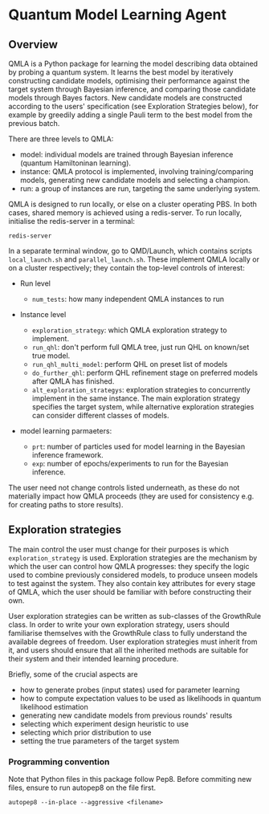 # Quantum Model Learning Agent 

## Overview 
QMLA is a Python package for learning the model describing data obtained by probing a quantum system. 
It learns the best model by iteratively constructing candidate models, 
optimising their performance against the target system through Bayesian inference, 
and comparing those candidate models through Bayes factors. 
New candidate models are constructed according to the users' specification (see Exploration Strategies below), 
for example by greedily adding a single Pauli term to the best model from the previous batch. 

There are three levels to QMLA: 
* model: individual models are trained through Bayesian inference (quantum Hamiltoninan learning).
* instance: QMLA protocol is implemented, involving training/comparing models, generating new candidate models and selecting a champion.
* run: a group of instances are run, targeting the same underlying system. 

QMLA is designed to run locally, or else on a cluster operating PBS. 
In both cases, shared memory is achieved using a redis-server. 
To run locally, initialise the redis-server in a terminal:
```
redis-server
```

In a separate terminal window, go to QMD/Launch, which contains scripts `local_launch.sh` and `parallel_launch.sh`. 
These implement QMLA locally or on a cluster respectively; they contain the top-level controls of interest:

* Run level
    * `num_tests`: how many independent QMLA instances to run

* Instance level
    * `exploration_strategy`: which QMLA exploration strategy to implement.
    * `run_qhl`: don't perform full QMLA tree, just run QHL on known/set true model. 
    * `run_qhl_multi_model`: perform QHL on preset list of models
    * `do_further_qhl`: perform QHL refinement stage on preferred models after QMLA has finished.
    * `alt_exploration_strategys`: exploration strategies to concurrently implement in the same instance. 
        The main exploration strategy specifies the target system, 
        while alternative exploration strategies can consider different classes of models. 

* model learning parmaeters:
    * `prt`: number of particles used for model learning in the Bayesian inference framework.
    * `exp`: number of epochs/experiments to run for the Bayesian inference. 


The user need not change controls listed underneath, as these do not materially impact how QMLA proceeds 
(they are used for consistency e.g. for creating paths to store results).


## Exploration strategies
The main control the user must change for their purposes is which `exploration_strategy` is used. 
Exploration strategies are the mechanism by which the user can control how QMLA progresses: 
they specify the logic used to combine previously considered models, 
to produce unseen models to test against the system. 
They also contain key attributes for every stage of QMLA, which the user should be familiar with before 
constructing their own.


User exploration strategies can be written as sub-classes of the GrowthRule class. 
In order to write your own exploration strategy, users should familiarise themselves with 
the GrowthRule class to fully understand the available degrees of freedom.
User exploration strategies must inherit from it, and users should ensure that all the inherited methods
are suitable for their system and their intended learning procedure.

Briefly, some of the crucial aspects are
* how to generate probes (input states) used for parameter learning
* how to compute expectation values to be used as likelihoods in quantum likelihood estimation
* generating new candidate models from previous rounds' results
* selecting which experiment design heuristic to use
* selecting which prior distribution to use
* setting the true parameters of the target system

### Programming convention
Note that Python files in this package follow Pep8. 
Before commiting new files, ensure to run autopep8 on the file first. 
```
autopep8 --in-place --aggressive <filename>
```
